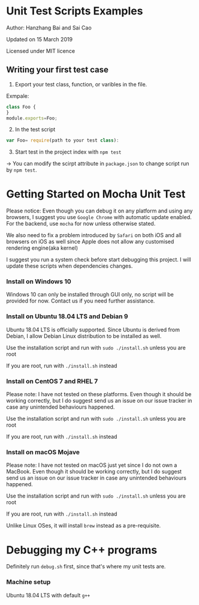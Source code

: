 # Unit Test Scripts Examples

Author: Hanzhang Bai and Sai Cao

Updated on 15 March 2019

Licensed under MIT licence


## Writing your first test case
1. Export your test class, function, or varibles in the file. 

Exmpale: 

```javascript
class Foo {
}
module.exports=Foo; 
```

2. In the test script  

```javascript
var Foo= require(path to your test class): 
```

3. Start test in the project index with `npm test` 

-> You can modify the scirpt attribute in `package.json` to change script run by `npm test`. 

# Getting Started on Mocha Unit Test

Please notice: Even though you can debug it on any platform and using any browsers, I suggest you use `Google Chrome` with automatic update enabled. For the backend, use `mocha` for now unless otherwise stated.

We also need to fix a problem introduced by `Safari` on both iOS and all browsers on iOS as well since Apple does not allow any customised rendering engine(aka kernel)

I suggest you run a system check before start debugging this project. I will update these scripts when dependencies changes.

### Install on Windows 10

Windows 10 can only be installed through GUI only, no script will be provided for now. Contact us if you need further assistance.

### Install on Ubuntu 18.04 LTS and Debian 9
Ubuntu 18.04 LTS is officially supported. Since Ubuntu is derived from Debian, I allow Debian Linux distribution to be installed as well.

Use the installation script and run with `sudo ./install.sh` unless you are root

If you are root, run with `./install.sh` instead

### Install on CentOS 7 and RHEL 7
Please note: I have not tested on these platforms. Even though it should be working correctly, but I do suggest send us an issue on our issue tracker in case any unintended behaviours happened.

Use the installation script and run with `sudo ./install.sh` unless you are root

If you are root, run with `./install.sh` instead

### Install on macOS Mojave
Please note: I have not tested on macOS just yet since I do not own a MacBook. Even though it should be working correctly, but I do suggest send us an issue on our issue tracker in case any unintended behaviours happened.

Use the installation script and run with `sudo ./install.sh` unless you are root

If you are root, run with `./install.sh` instead

Unlike Linux OSes, it will install `brew` instead as a pre-requisite. 

# Debugging my C++ programs

Definitely run `debug.sh` first, since that's where my unit tests are.

### Machine setup

Ubuntu 18.04 LTS with default `g++`